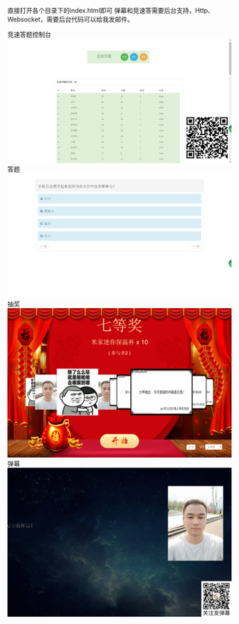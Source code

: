 直接打开各个目录下的index.html即可
弹幕和竞速答需要后台支持，Http、Websocket，需要后台代码可以给我发邮件。

竞速答题控制台
![Image](https://github.com/bludawn/prizeDraw/blob/master/%E7%AB%9E%E9%80%9F%E7%AD%94%E9%A2%98%E6%8E%A7%E5%88%B6%E5%8F%B0.png)
答题
![Image](https://github.com/bludawn/prizeDraw/blob/master/%E7%AD%94%E9%A2%98.png)
抽奖
![Image](https://github.com/bludawn/prizeDraw/blob/master/%E6%8A%BD%E5%A5%96.png)
弹幕
![Image](https://github.com/bludawn/prizeDraw/blob/master/%E5%BC%B9%E5%B9%95.png)